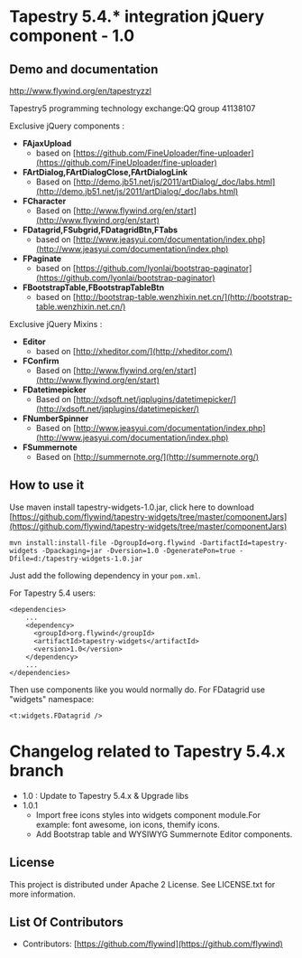 # Tapestry 5.4.* integration jQuery component - 1.0

## Demo and documentation
http://www.flywind.org/en/tapestryzzl

Tapestry5 programming technology exchange:QQ group 41138107

Exclusive jQuery components : 

- **FAjaxUpload** 
	- based on [https://github.com/FineUploader/fine-uploader](https://github.com/FineUploader/fine-uploader)	
- **FArtDialog,FArtDialogClose,FArtDialogLink**
	- Based on [http://demo.jb51.net/js/2011/artDialog/_doc/labs.html](http://demo.jb51.net/js/2011/artDialog/_doc/labs.html)
- **FCharacter**
	- Based on [http://www.flywind.org/en/start](http://www.flywind.org/en/start)
- **FDatagrid,FSubgrid,FDatagridBtn,FTabs**
	- based on [http://www.jeasyui.com/documentation/index.php](http://www.jeasyui.com/documentation/index.php)
- **FPaginate** 
	- based on [https://github.com/lyonlai/bootstrap-paginator](https://github.com/lyonlai/bootstrap-paginator)
- **FBootstrapTable,FBootstrapTableBtn** 
	- based on [http://bootstrap-table.wenzhixin.net.cn/](http://bootstrap-table.wenzhixin.net.cn/)
    
    
		
Exclusive jQuery Mixins :

- **Editor** 
	- based on [http://xheditor.com/](http://xheditor.com/)
- **FConfirm** 
	- Based on [http://www.flywind.org/en/start](http://www.flywind.org/en/start)
- **FDatetimepicker**
	- Based on [http://xdsoft.net/jqplugins/datetimepicker/](http://xdsoft.net/jqplugins/datetimepicker/)
- **FNumberSpinner**
	- Based on [http://www.jeasyui.com/documentation/index.php](http://www.jeasyui.com/documentation/index.php)
- **FSummernote**
	- Based on [http://summernote.org/](http://summernote.org/)



## How to use it

Use maven install tapestry-widgets-1.0.jar, click here to download [https://github.com/flywind/tapestry-widgets/tree/master/componentJars](https://github.com/flywind/tapestry-widgets/tree/master/componentJars)

	mvn install:install-file -DgroupId=org.flywind -DartifactId=tapestry-widgets -Dpackaging=jar -Dversion=1.0 -DgeneratePon=true -Dfile=d:/tapestry-widgets-1.0.jar

Just  add the following dependency in your `pom.xml`.
	
For Tapestry 5.4 users:

	<dependencies>
		...
		<dependency>
		  <groupId>org.flywind</groupId>
		  <artifactId>tapestry-widgets</artifactId>
		  <version>1.0</version>
		</dependency>
		...
	</dependencies>

Then use components like you would normally do. For FDatagrid use "widgets" namespace:
 
	<t:widgets.FDatagrid />


# Changelog related to Tapestry 5.4.x branch
- 1.0 : Update to Tapestry 5.4.x & Upgrade libs
- 1.0.1
	- Import free icons styles into widgets component module.For example: font awesome, ion icons, themify icons.
	- Add Bootstrap table and WYSIWYG Summernote Editor components.



## License

This project is distributed under Apache 2 License. See LICENSE.txt for more information. 

## List Of Contributors
* Contributors: [https://github.com/flywind](https://github.com/flywind)
